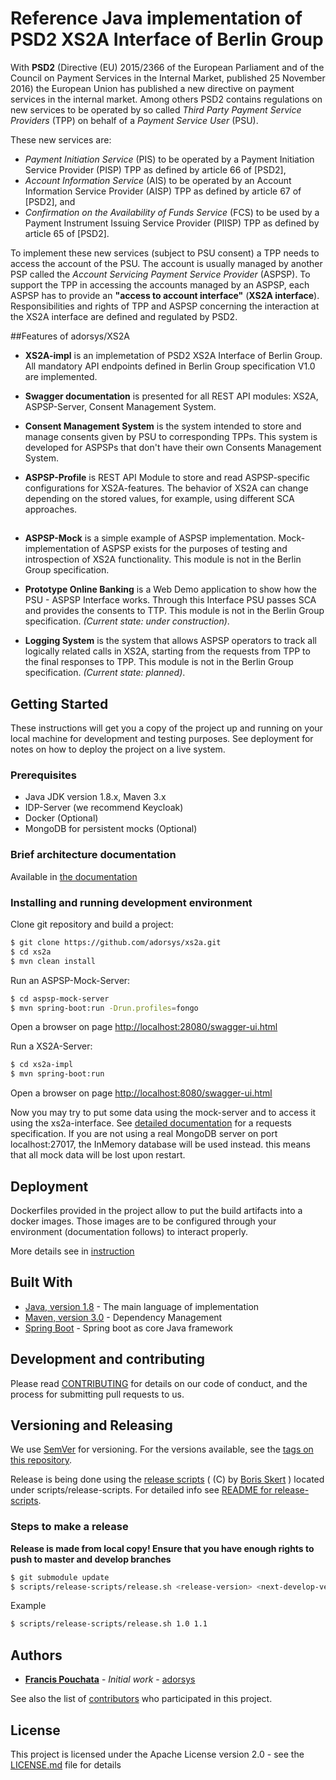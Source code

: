 # Reference Java implementation of PSD2 XS2A Interface of Berlin Group
With **PSD2** (Directive (EU) 2015/2366 of the European Parliament and of the Council on Payment Services in the 
Internal Market, published 25 November 2016) the European Union has published a new directive on payment services 
in the internal market. 
Among others PSD2 contains regulations on new services to be operated by so called 
*Third Party Payment Service Providers* (TPP) on behalf of a *Payment Service User* (PSU).
 
These new services are:
* *Payment Initiation Service* (PIS) to be operated by a Payment Initiation Service Provider (PISP) TPP as defined by article 66 of [PSD2],
* *Account Information Service* (AIS) to be operated by an Account Information Service Provider (AISP) TPP as defined by article 67 of [PSD2], and
* *Confirmation on the Availability of Funds Service* (FCS) to be used by a Payment Instrument Issuing Service Provider (PIISP) TPP as defined by article 65 of [PSD2].

To implement these new services (subject to PSU consent) a TPP needs to access the account of the PSU. 
The account is usually managed by another PSP called the *Account Servicing Payment Service Provider* (ASPSP). 
To support the TPP in accessing the accounts managed by an ASPSP, each ASPSP has to provide an **"access to account 
interface"** (**XS2A interface**).
Responsibilities and rights of TPP and ASPSP concerning the interaction at the XS2A interface are defined and 
regulated by PSD2.

##Features of adorsys/XS2A 

* **XS2A-impl** is an implemetation of PSD2 XS2A Interface of Berlin Group. All mandatory API endpoints defined in Berlin Group specification V1.0 are implemented.

* **Swagger documentation** is presented for all REST API modules: XS2A, ASPSP-Server, Consent Management System.

* **Consent Management System** is the system intended  to store and manage consents given by PSU to corresponding TPPs.  This system is developed for ASPSPs that don't have their own Consents Management System.

* **ASPSP-Profile** is REST API Module to store and read ASPSP-specific configurations for XS2A-features. The behavior of XS2A can change depending on the stored values, for example, using different SCA approaches.
##

* **ASPSP-Mock** is a simple example of ASPSP implementation. Mock-implementation of ASPSP exists for the purposes of testing and introspection of XS2A functionality. This module is not in the Berlin Group specification.

* **Prototype Online Banking** is a Web Demo application to show how the PSU - ASPSP Interface works. Through this Interface PSU passes SCA and provides the consents to TTP. This module is not in the Berlin Group specification. *(Current state: under construction)*.

* **Logging System** is the system that allows ASPSP operators to track all logically related calls in XS2A, starting from the requests from TPP to the final responses to TPP. This module is not in the Berlin Group specification. *(Current state: planned)*.


## Getting Started

These instructions will get you a copy of the project up and running on your local machine for development and testing purposes. See deployment for notes on how to deploy the project on a live system.

### Prerequisites

- Java JDK version 1.8.x, Maven 3.x
- IDP-Server (we recommend Keycloak)
- Docker (Optional)
- MongoDB for persistent mocks (Optional)

### Brief architecture documentation
Available in [the documentation](doc/architecture/README.md)

### Installing and running development environment

Clone git repository and build a project:
```bash
$ git clone https://github.com/adorsys/xs2a.git
$ cd xs2a
$ mvn clean install
```

Run an ASPSP-Mock-Server:
```bash
$ cd aspsp-mock-server
$ mvn spring-boot:run -Drun.profiles=fongo
```
Open a browser on page [http://localhost:28080/swagger-ui.html](http://localhost:28080/swagger-ui.html)

Run a XS2A-Server:
```bash
$ cd xs2a-impl
$ mvn spring-boot:run 
```
Open a browser on page [http://localhost:8080/swagger-ui.html](http://localhost:8080/swagger-ui.html)

Now you may try to put some data using the mock-server and to access it using the xs2a-interface.
See [detailed documentation](doc/spec/README.md) for a requests specification.
If you are not using a real MongoDB server on port localhost:27017, the InMemory database will be used instead.
this means that all mock data will be lost upon restart.

## Deployment

Dockerfiles provided in the project allow to put the build artifacts into a docker images. Those images are to be
configured through your environment (documentation follows) to interact properly.

More details see in [instruction](doc/deployment.md)

## Built With

* [Java, version 1.8](http://java.oracle.com) - The main language of implementation
* [Maven, version 3.0](https://maven.apache.org/) - Dependency Management
* [Spring Boot](https://projects.spring.io/spring-boot/) - Spring boot as core Java framework

## Development and contributing

Please read [CONTRIBUTING](doc/CONTRIBUTING.md) for details on our code of conduct, and the process for submitting pull requests to us.

## Versioning and Releasing

We use [SemVer](http://semver.org/) for versioning. For the versions available, see the [tags on this repository](https://github.com/your/project/tags).

Release is being done using the [release scripts](https://github.com/borisskert/release-scripts) ( (C) by [Boris Skert](https://github.com/borisskert) ) located under scripts/release-scripts.
For detailed info see [README for release-scripts](scripts/release-scripts/README.md).

### Steps to make a release

**Release is made from local copy! Ensure that you have enough rights to push to master and develop branches**
```bash
$ git submodule update
$ scripts/release-scripts/release.sh <release-version> <next-develop-version>
``` 
Example
```bash
$ scripts/release-scripts/release.sh 1.0 1.1
```
 

## Authors

* **[Francis Pouchata](mailto:fpo@adorsys.de)** - *Initial work* - [adorsys](https://www.adorsys.de)

See also the list of [contributors](doc/contributors.md) who participated in this project.

## License

This project is licensed under the Apache License version 2.0 - see the [LICENSE.md](LICENSE.md) file for details
